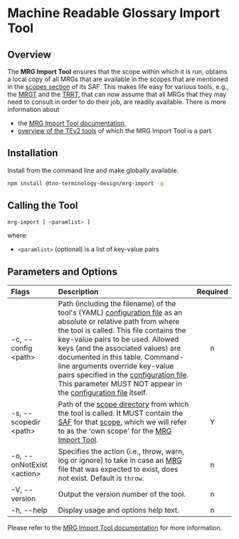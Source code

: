 # Machine Readable Glossary Import Tool

## Overview

The **MRG Import Tool** ensures that the scope within which it is run, obtains a local copy of all MRGs that are available in the scopes that are mentioned in the [scopes section](https://tno-terminology-design.github.io/tev2-specifications/docs/tev2/spec-files/saf#scopes) of its SAF. This makes life easy for various tools, e.g., the [MRGT](https://tno-terminology-design.github.io/mrgt/) and the [TRRT](https://tno-terminology-design.github.io/trrt/), that can now assume that all MRGs that they may need to consult in order to do their job, are readily available. There is more information about 
- the [MRG Import Tool documentation](https://tno-terminology-design.github.io/mrg-import/),
- [overview of the TEv2 tools](https://tno-terminology-design.github.io/tev2-specifications/docs/tev2/tev2-overview) of which the MRG Import Tool is a part.

## Installation

Install from the command line and make globally available.

```bash
npm install @tno-terminology-design/mrg-import -g
```

## Calling the Tool

~~~bash
mrg-import [ <paramlist> ]
~~~

where:
- `<paramlist>` (optional) is a list of key-value pairs

## Parameters and Options

| Flags                      | Description | Required |
| :------------------------- | :---------- | :------: |
| -c, --config \<path>       | Path (including the filename) of the tool's (YAML) [configuration file](#configuration-file) as an absolute or relative path from where the tool is called. This file contains the key-value pairs to be used. Allowed keys (and the associated values) are documented in this table. Command-line arguments override key-value pairs specified in the [configuration file](#configuration-file). This parameter MUST NOT appear in the [configuration file](#configuration-file) itself. |   n   |
| -s, --scopedir \<path>     | Path of the [scope directory](@) from which the tool is called. It MUST contain the [SAF](@) for that [scope](@), which we will refer to as the 'own scope' for the [MRG Import Tool](@). |   Y   |
| -o, --onNotExist \<action> | Specifies the action (i.e., throw, warn, log or ignore) to take in case an [MRG](@) file that was expected to exist, does not exist. Default is `throw`. |  n   |
| -V, --version              | Output the version number of the tool. |   n   |
| -h, --help                 | Display usage and options help text. |   n   |

Please refer to the [MRG Import Tool documentation](https://tno-terminology-design.github.io/mrg-import/) for more information.
